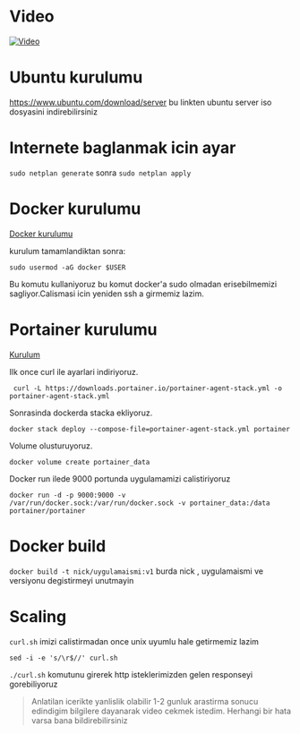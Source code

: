 # Video 
[![Video ](https://img.youtube.com/vi/w_LbFA1_RXg/0.jpg)](https://youtu.be/w_LbFA1_RXg)
# Ubuntu kurulumu
https://www.ubuntu.com/download/server
bu linkten ubuntu server iso dosyasini indirebilirsiniz

# Internete baglanmak icin ayar
`sudo netplan generate`
sonra
`sudo netplan apply`

# Docker kurulumu
[Docker kurulumu](https://docs.docker.com/install/linux/docker-ce/ubuntu/#install-using-the-repository)

kurulum tamamlandiktan sonra:

`sudo usermod -aG docker $USER`

Bu komutu kullaniyoruz bu komut docker'a sudo olmadan erisebilmemizi sagliyor.Calismasi icin yeniden ssh a girmemiz lazim.

# Portainer kurulumu
[Kurulum](https://www.portainer.io/installation/)

Ilk once curl ile ayarlari indiriyoruz.

` curl -L https://downloads.portainer.io/portainer-agent-stack.yml -o portainer-agent-stack.yml`

Sonrasinda dockerda stacka ekliyoruz.

`docker stack deploy --compose-file=portainer-agent-stack.yml portainer`

Volume olusturuyoruz.

`docker volume create portainer_data`

Docker run ilede 9000 portunda uygulamamizi calistiriyoruz

`docker run -d -p 9000:9000 -v /var/run/docker.sock:/var/run/docker.sock -v portainer_data:/data portainer/portainer`


# Docker build 

`docker build -t nick/uygulamaismi:v1` burda nick , uygulamaismi ve versiyonu degistirmeyi unutmayin

# Scaling

`curl.sh` imizi calistirmadan once unix uyumlu hale getirmemiz lazim

`sed -i -e 's/\r$//' curl.sh`

`./curl.sh` komutunu girerek http isteklerimizden gelen responseyi gorebiliyoruz


> Anlatilan icerikte yanlislik olabilir 1-2 gunluk arastirma sonucu edindigim bilgilere dayanarak video cekmek istedim. Herhangi bir hata varsa bana bildirebilirsiniz

